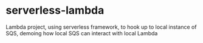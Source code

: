 # serverless-lambda
Lambda project, using serverless framework, to hook up to local instance of SQS, demoing how local SQS can interact with local Lambda
